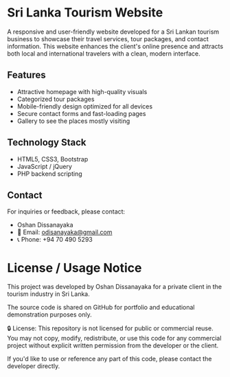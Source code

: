# Sri Lanka Tourism Website

A responsive and user-friendly website developed for a Sri Lankan tourism business to showcase their travel services, tour packages, and contact information. This website enhances the client's online presence and attracts both local and international travelers with a clean, modern interface.

## Features

- Attractive homepage with high-quality visuals  
- Categorized tour packages
- Mobile-friendly design optimized for all devices  
- Secure contact forms and fast-loading pages  
- Gallery to see the places mostly visiting

## Technology Stack

- HTML5, CSS3, Bootstrap  
- JavaScript / jQuery  
- PHP backend scripting  

## Contact
For inquiries or feedback, please contact:
- Oshan Dissanayaka
- 📧 Email: odisanayaka@gmail.com
- 📞 Phone: +94 70 490 5293

# License / Usage Notice
This project was developed by Oshan Dissanayaka for a private client in the tourism industry in Sri Lanka.

The source code is shared on GitHub for portfolio and educational demonstration purposes only.

🔒 License: This repository is not licensed for public or commercial reuse.
You may not copy, modify, redistribute, or use this code for any commercial project without explicit written permission from the developer or the client.

If you'd like to use or reference any part of this code, please contact the developer directly.
